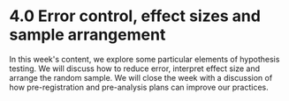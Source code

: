 # 4.0 Error control, effect sizes and sample arrangement

In this week's content, we explore some particular elements of hypothesis testing. We will discuss how to reduce error, interpret effect size and arrange the random sample. We will close the week with a discussion of how pre-registration and pre-analysis plans can improve our practices.